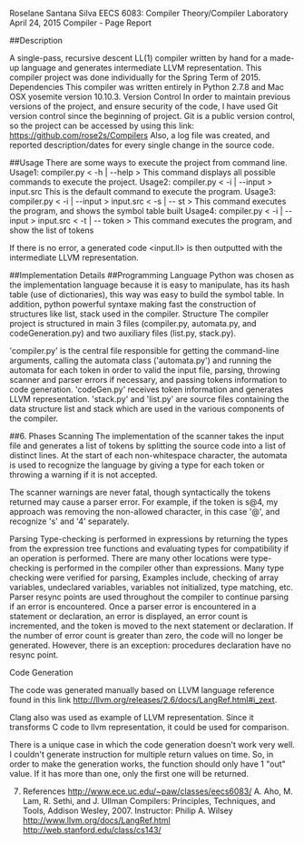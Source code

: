 Roselane Santana Silva
EECS 6083: Compiler Theory/Compiler Laboratory
April 24, 2015
Compiler - Page Report

##Description

A single-pass, recursive descent LL(1) compiler written by hand for a made-up language and generates intermediate LLVM representation. This compiler project was done individually for the Spring Term of 2015.
Dependencies
This compiler was written entirely in Python 2.7.8 and Mac OSX yosemite version 10.10.3.
Version Control
In order to maintain previous versions of the project, and ensure security of the code, I have used Git version control since the beginning of project. Git is a public version control, so the project can be accessed by using this link: https://github.com/rose2s/Compilers
Also, a log file was created, and reported description/dates for every single change in the source code.

##Usage
There are some ways to execute the project from command line.
Usage1: compiler.py < -h | --help >
This command displays all possible commands to execute the project.
Usage2: compiler.py < -i | --input > input.src 
This is the default command to execute the program.
Usage3: compiler.py < -i | --input > input.src < -s | -- st >
This command executes the program, and shows the symbol table built
Usage4: compiler.py < -i | --input > input.src < -t | -- token >
This command executes the program, and show the list of tokens

If there is no error, a generated code <input.ll> is then outputted with the intermediate LLVM representation. 

##Implementation Details
##Programming Language
Python was chosen as the implementation language because it is easy to manipulate, has its hash table (use of dictionaries), this way was easy to build the symbol table. In addition, python powerful syntaxe making fast the construction of structures like list, stack used in the compiler.
Structure
The compiler project is structured in main 3 files (compiler.py, automata.py, and codeGeneration.py)  and two auxiliary files (list.py, stack.py).

'compiler.py' is the central file responsible for getting the command-line arguments, calling the automata class ('automata.py') and running the automata for each token in order to valid the input file, parsing, throwing scanner and parser errors if necessary, and passing tokens information to code generation. 
'codeGen.py' receives token information and generates LLVM representation. 
'stack.py' and 'list.py' are source files containing the data structure list and stack which are used in the various components of the compiler.

##6. Phases
Scanning
The implementation of the scanner takes the input file and generates a list of tokens by splitting the source code into a list of distinct lines. At the start of each non-whitespace character, the automata is used to recognize the language by giving a type for each token or throwing a warning if it is not accepted. 

The scanner warnings are never fatal, though syntactically the tokens returned
may cause a parser error. For example, if the token is s@4, my approach was removing the non-allowed character, in this case '@', and recognize 's' and '4' separately. 


Parsing
Type-checking is performed in expressions by returning the types from the
expression tree functions and evaluating types for compatibility if an
operation is performed. There are many other locations were type-checking is
performed in the compiler other than expressions. Many type checking were verified for parsing, Examples include, checking of array variables, undeclared variables, variables not initialized, type matching, etc.
Parser resync points are used throughout the compiler to continue parsing if
an error is encountered. 
Once a parser error is encountered in a statement or declaration, an error is displayed, an error count is incremented, and the token is moved to the next statement or declaration.
If the number of error count is greater than zero, the code will no longer
be generated.
However, there is an exception: procedures declaration have no resync point.

Code Generation

The code was generated manually based on LLVM language reference found in this link http://llvm.org/releases/2.6/docs/LangRef.html#i_zext.

Clang also was used as example of LLVM representation. Since it transforms C code to llvm representation, it could be used for comparison.

There is a unique case in which the code generation doesn't work very well. I couldn't generate instruction for multiple return values on time. So, in order to make the generation works, the function should only have 1 "out" value. If it has more than one, only the first one will be returned.


7. References
http://www.ece.uc.edu/~paw/classes/eecs6083/
A. Aho, M. Lam, R. Sethi, and J. Ullman Compilers: Principles, Techniques, and Tools, Addison Wesley, 2007.
Instructor: Philip A. Wilsey 
http://www.llvm.org/docs/LangRef.html
http://web.stanford.edu/class/cs143/

